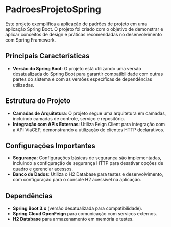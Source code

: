 # PadroesProjetoSpring

Este projeto exemplifica a aplicação de padrões de projeto em uma aplicação Spring Boot. O projeto foi criado com o objetivo de demonstrar e aplicar conceitos de design e práticas recomendadas no desenvolvimento com Spring Framework.

## Principais Características

- **Versão do Spring Boot**: O projeto está utilizando uma versão desatualizada do Spring Boot para garantir compatibilidade com outras partes do sistema e com as versões específicas de dependências utilizadas.

## Estrutura do Projeto

- **Camadas de Arquitetura**: O projeto segue uma arquitetura em camadas, incluindo camadas de controle, serviço e repositório.
- **Integração com APIs Externas**: Utiliza Feign Client para integração com a API ViaCEP, demonstrando a utilização de clientes HTTP declarativos.

## Configurações Importantes

- **Segurança**: Configurações básicas de segurança são implementadas, incluindo a configuração de segurança HTTP para desativar opções de quadro e gerenciar acessos.
- **Banco de Dados**: Utiliza o H2 Database para testes e desenvolvimento, com configuração para o console H2 acessível na aplicação.

## Dependências

- **Spring Boot 3.x** (versão desatualizada para compatibilidade).
- **Spring Cloud OpenFeign** para comunicação com serviços externos.
- **H2 Database** para armazenamento em memória e testes.
